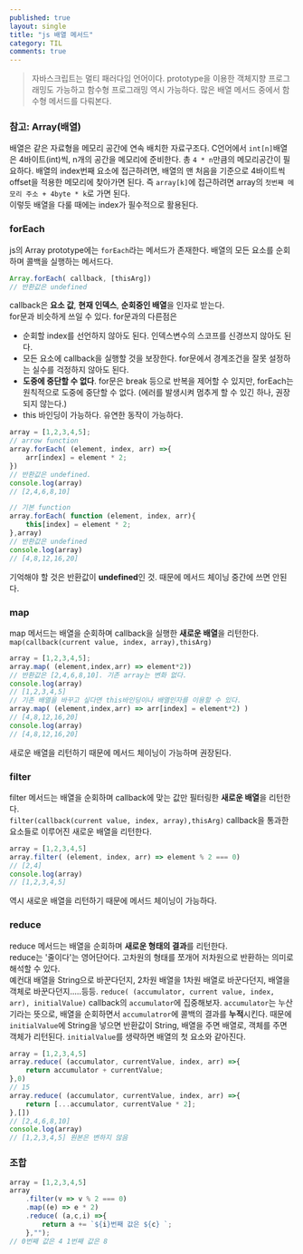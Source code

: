 ```yaml
---
published: true
layout: single
title: "js 배열 메서드"
category: TIL
comments: true
---
```


>자바스크립트는 멀티 패러다임 언어이다. prototype을 이용한 객체지향 프로그래밍도 가능하고 함수형 프로그래밍 역시 가능하다. 많은 배열 메서드 중에서 함수형 메서드를 다뤄본다.

### 참고: Array(배열)
배열은 같은 자료형을 메모리 공간에 연속 배치한 자료구조다. C언어에서 `int[n]`배열은 4바이트(int)씩, n개의 공간을 메모리에 준비한다. 총 `4 * n`만큼의 메모리공간이 필요하다. 배열의 index번째 요소에 접근하려면, 배열의 맨 처음을 기준으로 4바이트씩 offset을 적용한 메모리에 찾아가면 된다. 즉 `array[k]`에 접근하려면 array의 `첫번째 메모리 주소 + 4byte * k`로 가면 된다.  
이렇듯 배열을 다룰 때에는 index가 필수적으로 활용된다.

### forEach
js의 Array prototype에는 `forEach`라는 메서드가 존재한다. 배열의 모든 요소를 순회하며 콜백을 실행하는 메서드다. 
```js
Array.forEach( callback, [thisArg])
// 반환값은 undefined
```
callback은 **요소 값**, **현재 인덱스**, **순회중인 배열**을 인자로 받는다.  
for문과 비슷하게 쓰일 수 있다. for문과의 다른점은  
- 순회할 index를 선언하지 않아도 된다. 인덱스변수의 스코프를 신경쓰지 않아도 된다.
- 모든 요소에 callback을 실행할 것을 보장한다. for문에서 경계조건을 잘못 설정하는 실수를 걱정하지 않아도 된다.
- **도중에 중단할 수 없다**. for문은 break 등으로 반복을 제어할 수 있지만, forEach는 원칙적으로 도중에 중단할 수 없다. (에러를 발생시켜 멈추게 할 수 있긴 하나, 권장되지 않는다.)
- this 바인딩이 가능하다. 유연한 동작이 가능하다.  
 
```js
array = [1,2,3,4,5];
// arrow function
array.forEach( (element, index, arr) =>{
    arr[index] = element * 2;
})
// 반환값은 undefined.
console.log(array)
// [2,4,6,8,10]

// 기본 function
array.forEach( function (element, index, arr){
    this[index] = element * 2;
},array)
// 반환값은 undefined
console.log(array)
// [4,8,12,16,20]
```

기억해야 할 것은 반환값이 **undefined**인 것. 때문에 메서드 체이닝 중간에 쓰면 안된다.  

### map
map 메서드는 배열을 순회하며 callback을 실행한 **새로운 배열**을 리턴한다.  
`map(callback(current value, index, array),thisArg)`
```js
array = [1,2,3,4,5];
array.map( (element,index,arr) => element*2))
// 반환값은 [2,4,6,8,10]. 기존 array는 변화 없다.
console.log(array)
// [1,2,3,4,5]
// 기존 배열을 바꾸고 싶다면 this바인딩이나 배열인자를 이용할 수 있다.
array.map( (element,index,arr) => arr[index] = element*2) )
// [4,8,12,16,20]
console.log(array)
// [4,8,12,16,20]
```

새로운 배열을 리턴하기 때문에 메서드 체이닝이 가능하며 권장된다.

### filter
filter 메서드는 배열을 순회하며 callback에 맞는 값만 필터링한 **새로운 배열**을 리턴한다.  
`filter(callback(current value, index, array),thisArg)`
callback을 통과한 요소들로 이루어진 새로운 배열을 리턴한다.
```js
array = [1,2,3,4,5]
array.filter( (element, index, arr) => element % 2 === 0)
// [2,4]
console.log(array)
// [1,2,3,4,5]
```

역시 새로운 배열을 리턴하기 때문에 메서드 체이닝이 가능하다.

### reduce
reduce 메서드는 배열을 순회하며 **새로운 형태의 결과**를 리턴한다.  
reduce는 '줄이다'는 영어단어다. 고차원의 형태를 쪼개어 저차원으로 반환하는 의미로 해석할 수 있다.  
예컨대 배열을 String으로 바꾼다던지, 2차원 배열을 1차원 배열로 바꾼다던지, 배열을 객체로 바꾼다던지.....등등.
`reduce( (accumulator, current value, index, arr), initialValue)`
callback의 `accumulator`에 집중해보자. `accumulator`는 누산기라는 뜻으로, 배열을 순회하면서 `accumulatror`에 콜백의 결과를 **누적**시킨다. 때문에 `initialValue`에 String을 넣으면 반환값이 String, 배열을 주면 배열로, 객체를 주면 객체가 리턴된다. `initialValue`를 생략하면 배열의 첫 요소와 같아진다.
```js
array = [1,2,3,4,5]
array.reduce( (accumulator, currentValue, index, arr) =>{
    return accumulator + currentValue;
},0)
// 15
array.reduce( (accumulator, currentValue, index, arr) =>{
    return [...accumulator, currentValue * 2];
},[])
// [2,4,6,8,10]
console.log(array)
// [1,2,3,4,5] 원본은 변하지 않음
```


### 조합
```js
array = [1,2,3,4,5]
array
    .filter(v => v % 2 === 0)
    .map((e) => e * 2)
    .reduce( (a,c,i) =>{
        return a += `${i}번째 값은 ${c} `;
    },"");
// 0번째 값은 4 1번째 값은 8
```
